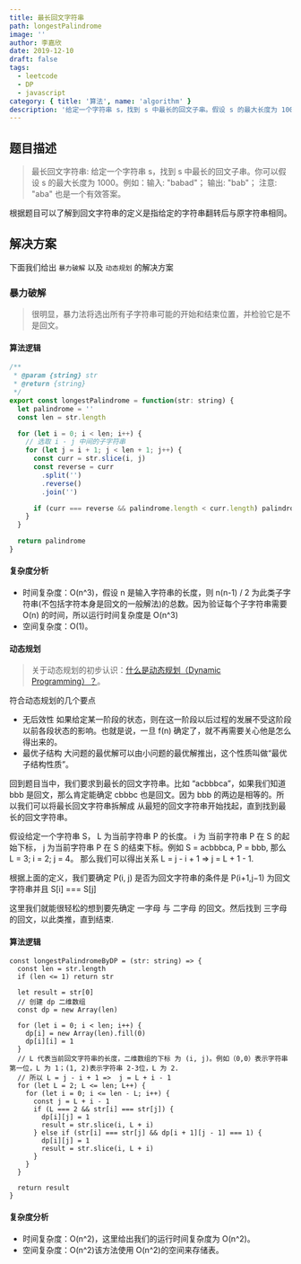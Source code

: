 ```yaml
---
title: 最长回文字符串
path: longestPalindrome
image: ''
author: 李嘉欣
date: 2019-12-10
draft: false
tags:
  - leetcode
  - DP
  - javascript
category: { title: '算法', name: 'algorithm' }
description: '给定一个字符串 s，找到 s 中最长的回文子串。假设 s 的最大长度为 1000。'
---
```


## 题目描述

> 最长回文字符串: 给定一个字符串 s，找到 s 中最长的回文子串。你可以假设 s 的最大长度为 1000。例如：输入: "babad"； 输出: "bab"； 注意: "aba" 也是一个有效答案。

根据题目可以了解到回文字符串的定义是指给定的字符串翻转后与原字符串相同。

## 解决方案

下面我们给出 `暴力破解` 以及 `动态规划` 的解决方案

### 暴力破解

> 很明显，暴力法将选出所有子字符串可能的开始和结束位置，并检验它是不是回文。

#### 算法逻辑

```javascript
/**
 * @param {string} str
 * @return {string}
 */
export const longestPalindrome = function(str: string) {
  let palindrome = ''
  const len = str.length

  for (let i = 0; i < len; i++) {
    // 选取 i - j 中间的子字符串
    for (let j = i + 1; j < len + 1; j++) {
      const curr = str.slice(i, j)
      const reverse = curr
        .split('')
        .reverse()
        .join('')

      if (curr === reverse && palindrome.length < curr.length) palindrome = curr
    }
  }

  return palindrome
}
```

#### 复杂度分析

- 时间复杂度：O(n^3)，假设 n 是输入字符串的长度，则 n(n-1) / 2 为此类子字符串(不包括字符本身是回文的一般解法)的总数。因为验证每个子字符串需要 O(n) 的时间，所以运行时间复杂度是 O(n^3)
- 空间复杂度：O(1)。

#### 动态规划

> 关于动态规划的初步认识：[什么是动态规划（Dynamic Programming）？](https://www.zhihu.com/question/23995189/answer/613096905)。

符合动态规划的几个要点

- 无后效性
  如果给定某一阶段的状态，则在这一阶段以后过程的发展不受这阶段以前各段状态的影响。也就是说，一旦 f(n) 确定了，就不再需要关心他是怎么得出来的。
- 最优子结构
  大问题的最优解可以由小问题的最优解推出，这个性质叫做“最优子结构性质”。

回到题目当中，我们要求到最长的回文字符串。比如 “acbbbca”，如果我们知道 bbb 是回文，那么肯定能确定 cbbbc 也是回文。因为 bbb 的两边是相等的。所以我们可以将最长回文字符串拆解成 从最短的回文字符串开始找起，直到找到最长的回文字符串。

假设给定一个字符串 S， L 为当前字符串 P 的长度。 i 为 当前字符串 P 在 S 的起始下标， j 为当前字符串 P 在 S 的结束下标。例如 S = acbbbca, P = bbb, 那么 L = 3; i = 2; j = 4。 那么我们可以得出关系 L = j - i + 1 => j = L + 1 - 1.

根据上面的定义，我们要确定 P(i, j) 是否为回文字符串的条件是 P(i+1,j−1) 为回文字符串并且 S[i] === S[j]

这里我们就能很轻松的想到要先确定 一字母 与 二字母 的回文。然后找到 三字母 的回文，以此类推，直到结束.

#### 算法逻辑

```javascript{7,18,21}
const longestPalindromeByDP = (str: string) => {
  const len = str.length
  if (len <= 1) return str

  let result = str[0]
  // 创建 dp 二维数组
  const dp = new Array(len)

  for (let i = 0; i < len; i++) {
    dp[i] = new Array(len).fill(0)
    dp[i][i] = 1
  }
  // L 代表当前回文字符串的长度，二维数组的下标 为 (i, j)。例如（0,0）表示字符串第一位，L 为 1；(1, 2)表示字符串 2-3位，L 为 2.
  // 所以 L = j - i + 1 =>  j = L + i - 1
  for (let L = 2; L <= len; L++) {
    for (let i = 0; i <= len - L; i++) {
      const j = L + i - 1
      if (L === 2 && str[i] === str[j]) {
        dp[i][j] = 1
        result = str.slice(i, L + i)
      } else if (str[i] === str[j] && dp[i + 1][j - 1] === 1) {
        dp[i][j] = 1
        result = str.slice(i, L + i)
      }
    }
  }

  return result
}
```

#### 复杂度分析

- 时间复杂度：O(n^2)，这里给出我们的运行时间复杂度为 O(n^2)。
- 空间复杂度：O(n^2)该方法使用 O(n^2)的空间来存储表。
